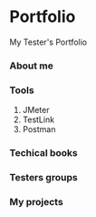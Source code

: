 # Portfolio
My Tester's Portfolio
<h3>About me</h3>
<h3>Tools</h3>  
<ol>
  <li>JMeter</li>
  <li>TestLink</li>
  <li>Postman</li>
</ol>
  

<h3> Techical books</h3>
<h3>Testers groups</h3>
<h3>My projects</h3>
